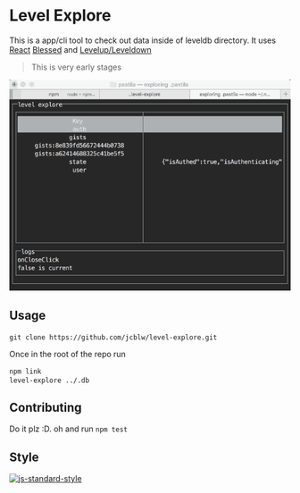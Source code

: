 # Level Explore

This is a app/cli tool to check out data inside of leveldb directory. It uses [React](https://facebook.github.io/react/)
[Blessed](https://www.npmjs.com/package/blessed) and [Levelup/Leveldown](https://www.npmjs.com/package/levelup)

> This is very early stages

![screenshot](https://github.com/jcblw/level-explore/blob/master/assets/screenshot-v0.1.0.gif)


## Usage

    git clone https://github.com/jcblw/level-explore.git

Once in the root of the repo run

    npm link
    level-explore ../.db

## Contributing

Do it plz :D. oh and run `npm test`

## Style

[![js-standard-style](https://cdn.rawgit.com/feross/standard/master/badge.svg)](https://github.com/feross/standard)

